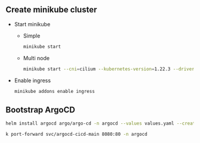
## Create minikube cluster

- Start minikube
  - Simple
    ```bash
    minikube start
    ```

  - Multi node
    ```bash
    minikube start --cni=cilium --kubernetes-version=1.22.3 --driver=virtualbox --nodes=3 --container-runtime=containerd
    ```

- Enable ingress
  ```bash
  minikube addons enable ingress
  ```

## Bootstrap ArgoCD

```bash
helm install argocd argo/argo-cd -n argocd --values values.yaml --create-namespace --version 3.33.6
```

```bash
k port-forward svc/argocd-cicd-main 8080:80 -n argocd
```